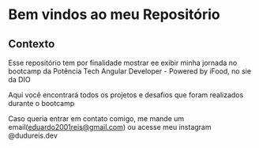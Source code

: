 # Bem vindos ao meu Repositório

## Contexto

Esse repositório tem por finalidade mostrar ee exibir minha jornada no bootcamp
da Potência Tech Angular Developer - Powered by iFood, no sie da DIO

Aqui você encontrará todos os projetos e desafios que foram realizados durante o
bootcamp

Caso queria entrar em contato comigo, me mande um email(eduardo2001reis@gmail.com) 
ou acesse meu instagram @dudureis.dev




